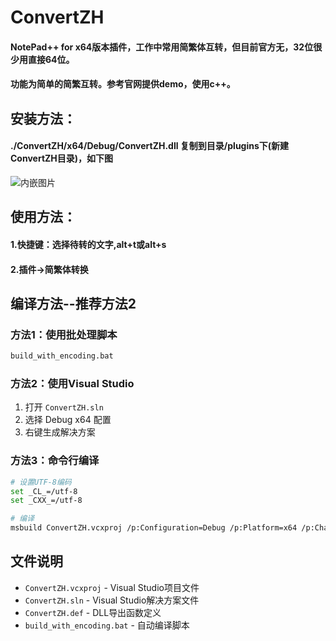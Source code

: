 # ConvertZH 

#### NotePad++ for x64版本插件，工作中常用简繁体互转，但目前官方无，32位很少用直接64位。

#### 功能为简单的简繁互转。参考官网提供demo，使用c++。

## 安装方法：

#### ./ConvertZH/x64/Debug/ConvertZH.dll  复制到目录/plugins下(新建ConvertZH目录)，如下图

![内嵌图片](D:\3.Code\c++\ConvertZH\images\内嵌图片.png)

## 使用方法：

#### 1.快捷键：选择待转的文字,alt+t或alt+s

#### 2.插件->简繁体转换

## 编译方法--**推荐方法2**

### 方法1：使用批处理脚本
```bash
build_with_encoding.bat
```

### 方法2：使用Visual Studio
1. 打开 `ConvertZH.sln`
2. 选择 Debug x64 配置
3. 右键生成解决方案

### 方法3：命令行编译
```bash
# 设置UTF-8编码
set _CL_=/utf-8
set _CXX_=/utf-8

# 编译
msbuild ConvertZH.vcxproj /p:Configuration=Debug /p:Platform=x64 /p:CharacterSet=Unicode
```

## 文件说明

- `ConvertZH.vcxproj` - Visual Studio项目文件
- `ConvertZH.sln` - Visual Studio解决方案文件
- `ConvertZH.def` - DLL导出函数定义
- `build_with_encoding.bat` - 自动编译脚本

